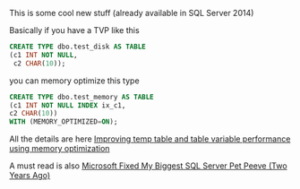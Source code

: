 This is some cool new stuff (already available in SQL Server 2014)

Basically if you have a TVP like this
```SQL
CREATE TYPE dbo.test_disk AS TABLE
(c1 INT NOT NULL,
 c2 CHAR(10));
 ```
 
 
 you can memory optimize this type
 
 ```SQL
 CREATE TYPE dbo.test_memory AS TABLE
(c1 INT NOT NULL INDEX ix_c1,
 c2 CHAR(10))
WITH (MEMORY_OPTIMIZED=ON);
```


All the details are here [Improving temp table and table variable performance using memory optimization](https://blogs.msdn.microsoft.com/sqlserverstorageengine/2016/03/21/improving-temp-table-and-table-variable-performance-using-memory-optimization/)

A must read is also [Microsoft Fixed My Biggest SQL Server Pet Peeve (Two Years Ago)](http://michaeljswart.com/2016/03/microsoft-fixed-my-biggest-sql-server-pet-peeve-two-years-ago/)

